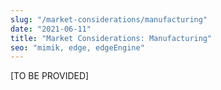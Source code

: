 ```yaml
---
slug: "/market-considerations/manufacturing"
date: "2021-06-11"
title: "Market Considerations: Manufacturing"
seo: "mimik, edge, edgeEngine"
---
```


[TO BE PROVIDED]